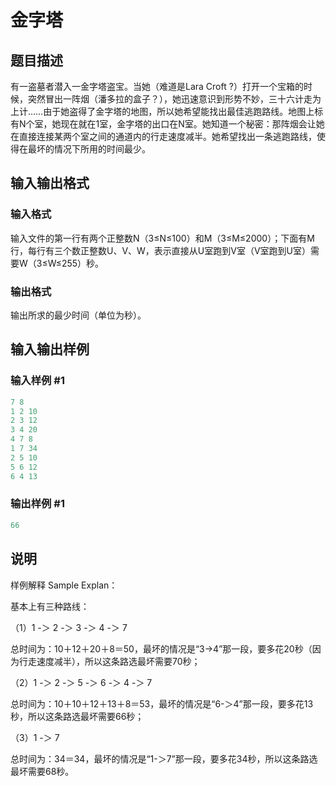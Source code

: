 # 金字塔

## 题目描述

有一盗墓者潜入一金字塔盗宝。当她（难道是Lara Croft ?）打开一个宝箱的时候，突然冒出一阵烟（潘多拉的盒子？），她迅速意识到形势不妙，三十六计走为上计……由于她盗得了金字塔的地图，所以她希望能找出最佳逃跑路线。地图上标有N个室，她现在就在1室，金字塔的出口在N室。她知道一个秘密：那阵烟会让她在直接连接某两个室之间的通道内的行走速度减半。她希望找出一条逃跑路线，使得在最坏的情况下所用的时间最少。

## 输入输出格式

### 输入格式

输入文件的第一行有两个正整数N（3≤N≤100）和M（3≤M≤2000）；下面有M行，每行有三个数正整数U、V、W，表示直接从U室跑到V室（V室跑到U室）需要W（3≤W≤255）秒。

### 输出格式

输出所求的最少时间（单位为秒）。

## 输入输出样例

### 输入样例 #1

```cpp
7 8
1 2 10
2 3 12
3 4 20
4 7 8
1 7 34
2 5 10
5 6 12
6 4 13
```


### 输出样例 #1

```cpp
66
```


## 说明

样例解释 Sample Explan：

基本上有三种路线：

（1）1 -＞ 2 -＞ 3 -＞ 4 -＞ 7

总时间为：10＋12＋20＋8＝50，最坏的情况是“3->4”那一段，要多花20秒（因为行走速度减半），所以这条路选最坏需要70秒；

（2）1 -＞ 2 -＞ 5 -＞ 6 -＞ 4 -＞ 7

总时间为：10＋10＋12＋13＋8＝53，最坏的情况是“6-＞4”那一段，要多花13秒，所以这条路选最坏需要66秒；

（3）1 -＞ 7

总时间为：34＝34，最坏的情况是“1-＞7”那一段，要多花34秒，所以这条路选最坏需要68秒。

